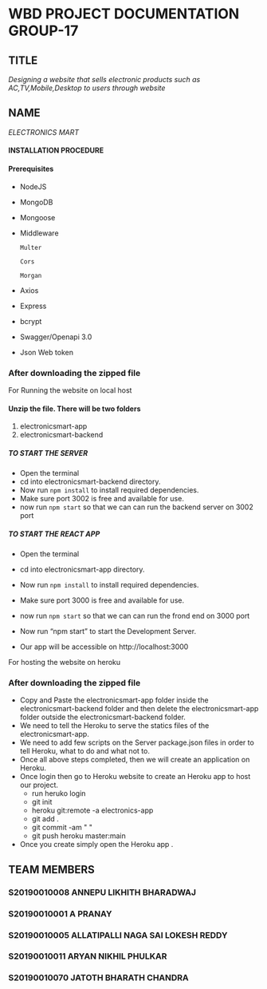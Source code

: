 
# WBD PROJECT  DOCUMENTATION GROUP-17

## TITLE    
 *Designing a website that sells electronic products such as AC,TV,Mobile,Desktop to users through website*

 
## NAME
 *ELECTRONICS MART*

#### INSTALLATION  PROCEDURE

####  Prerequisites
-   NodeJS
    
-   MongoDB
    
-   Mongoose
    
-   Middleware
    

		Multer

		Cors

		Morgan

-   Axios
    
-   Express
    
-   bcrypt
    
-   Swagger/Openapi 3.0
    
-   Json Web token


### After downloading the zipped file
For Running the website on local host
#### Unzip the file. There will be two folders 
1) electronicsmart-app
2) electronicsmart-backend

##### TO START THE SERVER
- Open the terminal 
- cd into electronicsmart-backend directory.
 - Now run `npm install` to install required dependencies.
- Make sure port 3002 is free and available for use. 
- now run `npm start` so that we can can run the backend  server on 3002 port

##### TO START THE REACT APP
- Open the terminal 
- cd into electronicsmart-app directory.
 - Now run `npm install` to install required dependencies.
- Make sure port 3000 is free and available for use. 
- now run `npm start` so that we can can run the frond end on 3000 port

- Now run “npm start” to start the Development Server.
 
- Our app will be accessible on  http://localhost:3000

For hosting the website on heroku

### After downloading the zipped file

- Copy and Paste the electronicsmart-app folder inside the electronicsmart-backend folder and then delete the  electronicsmart-app folder outside the electronicsmart-backend folder.
- We need to tell the Heroku to serve the statics files of the electronicsmart-app.
- We need to add few scripts on the Server package.json files in order to tell Heroku, what to do and what not to.
- Once all above steps completed, then we will create an application on Heroku.
- Once login then go to Heroku website to create an Heroku app to host our project.
	- run heruko login 
	- git init
	- heroku git:remote -a electronics-app
	- git add .
	- git commit -am " "
	- git push heroku master:main
- Once you create simply open the Heroku app .




## TEAM MEMBERS
### S20190010008  ANNEPU LIKHITH BHARADWAJ
### S20190010001  A PRANAY
### S20190010005  ALLATIPALLI NAGA SAI LOKESH REDDY
### S20190010011  ARYAN NIKHIL PHULKAR
### S20190010070  JATOTH BHARATH CHANDRA